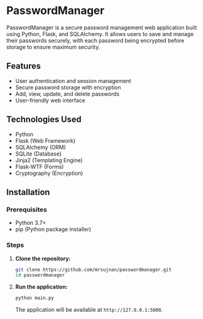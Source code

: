 # PasswordManager

PasswordManager is a secure password management web application built using Python, Flask, and SQLAlchemy. It allows users to save and manage their passwords securely, with each password being encrypted before storage to ensure maximum security.

## Features

- User authentication and session management
- Secure password storage with encryption
- Add, view, update, and delete passwords
- User-friendly web interface

## Technologies Used

- Python
- Flask (Web Framework)
- SQLAlchemy (ORM)
- SQLite (Database)
- Jinja2 (Templating Engine)
- Flask-WTF (Forms)
- Cryptography (Encryption)

## Installation

### Prerequisites

- Python 3.7+
- pip (Python package installer)

### Steps

1. **Clone the repository:**

    ```bash
    git clone https://github.com/mrsujnan/passwordmanager.git
    cd passwordmanager
    ```

2. **Run the application:**

    ```bash
    python main.py
    ```

   The application will be available at `http://127.0.0.1:5000`.
